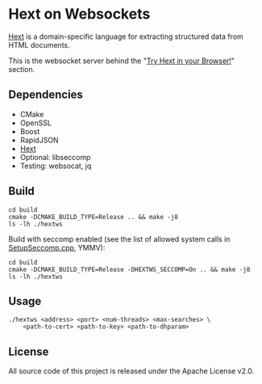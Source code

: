 # Hext on Websockets

[Hext](https://hext.thomastrapp.com/) is a domain-specific language for extracting structured data from HTML documents.

This is the websocket server behind the "[Try Hext in your Browser!](https://hext.thomastrapp.com)" section.


## Dependencies

* CMake
* OpenSSL
* Boost
* RapidJSON
* [Hext](https://github.com/html-extract/hext)
* Optional: libseccomp
* Testing: websocat, jq


## Build

```
cd build
cmake -DCMAKE_BUILD_TYPE=Release .. && make -j8
ls -lh ./hextws
```

Build with seccomp enabled (see the list of allowed system calls in [SetupSeccomp.cpp](ws/SetupSeccomp.cpp), YMMV):

```
cd build
cmake -DCMAKE_BUILD_TYPE=Release -DHEXTWS_SECCOMP=On .. && make -j8
ls -lh ./hextws
```


## Usage

```
./hextws <address> <port> <num-threads> <max-searches> \
    <path-to-cert> <path-to-key> <path-to-dhparam>
```


## License

All source code of this project is released under the Apache License v2.0.

